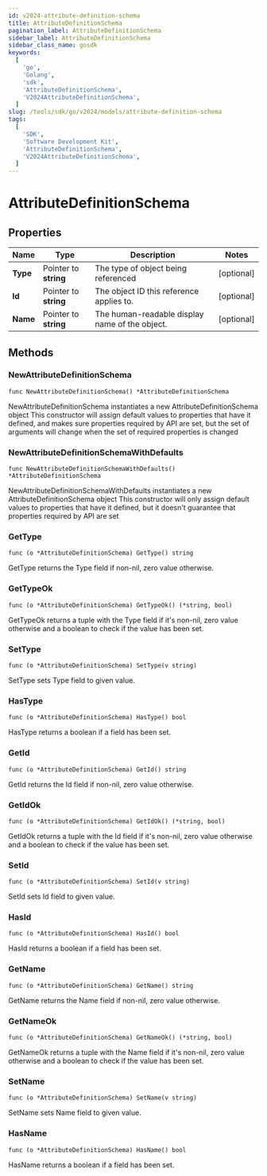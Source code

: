 ```yaml
---
id: v2024-attribute-definition-schema
title: AttributeDefinitionSchema
pagination_label: AttributeDefinitionSchema
sidebar_label: AttributeDefinitionSchema
sidebar_class_name: gosdk
keywords:
  [
    'go',
    'Golang',
    'sdk',
    'AttributeDefinitionSchema',
    'V2024AttributeDefinitionSchema',
  ]
slug: /tools/sdk/go/v2024/models/attribute-definition-schema
tags:
  [
    'SDK',
    'Software Development Kit',
    'AttributeDefinitionSchema',
    'V2024AttributeDefinitionSchema',
  ]
---
```


# AttributeDefinitionSchema

## Properties

| Name | Type | Description | Notes |
| --- | --- | --- | --- |
| **Type** | Pointer to **string** | The type of object being referenced | [optional] |
| **Id** | Pointer to **string** | The object ID this reference applies to. | [optional] |
| **Name** | Pointer to **string** | The human-readable display name of the object. | [optional] |

## Methods

### NewAttributeDefinitionSchema

`func NewAttributeDefinitionSchema() *AttributeDefinitionSchema`

NewAttributeDefinitionSchema instantiates a new AttributeDefinitionSchema object This constructor will assign default values to properties that have it defined, and makes sure properties required by API are set, but the set of arguments will change when the set of required properties is changed

### NewAttributeDefinitionSchemaWithDefaults

`func NewAttributeDefinitionSchemaWithDefaults() *AttributeDefinitionSchema`

NewAttributeDefinitionSchemaWithDefaults instantiates a new AttributeDefinitionSchema object This constructor will only assign default values to properties that have it defined, but it doesn't guarantee that properties required by API are set

### GetType

`func (o *AttributeDefinitionSchema) GetType() string`

GetType returns the Type field if non-nil, zero value otherwise.

### GetTypeOk

`func (o *AttributeDefinitionSchema) GetTypeOk() (*string, bool)`

GetTypeOk returns a tuple with the Type field if it's non-nil, zero value otherwise and a boolean to check if the value has been set.

### SetType

`func (o *AttributeDefinitionSchema) SetType(v string)`

SetType sets Type field to given value.

### HasType

`func (o *AttributeDefinitionSchema) HasType() bool`

HasType returns a boolean if a field has been set.

### GetId

`func (o *AttributeDefinitionSchema) GetId() string`

GetId returns the Id field if non-nil, zero value otherwise.

### GetIdOk

`func (o *AttributeDefinitionSchema) GetIdOk() (*string, bool)`

GetIdOk returns a tuple with the Id field if it's non-nil, zero value otherwise and a boolean to check if the value has been set.

### SetId

`func (o *AttributeDefinitionSchema) SetId(v string)`

SetId sets Id field to given value.

### HasId

`func (o *AttributeDefinitionSchema) HasId() bool`

HasId returns a boolean if a field has been set.

### GetName

`func (o *AttributeDefinitionSchema) GetName() string`

GetName returns the Name field if non-nil, zero value otherwise.

### GetNameOk

`func (o *AttributeDefinitionSchema) GetNameOk() (*string, bool)`

GetNameOk returns a tuple with the Name field if it's non-nil, zero value otherwise and a boolean to check if the value has been set.

### SetName

`func (o *AttributeDefinitionSchema) SetName(v string)`

SetName sets Name field to given value.

### HasName

`func (o *AttributeDefinitionSchema) HasName() bool`

HasName returns a boolean if a field has been set.
